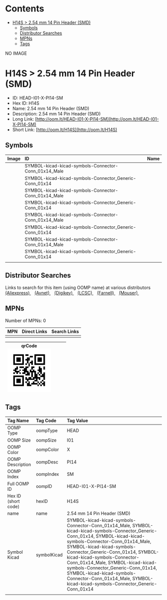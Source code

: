 



Contents
========

* [H14S > 2.54 mm 14 Pin Header (SMD)](#h14s--254-mm-14-pin-header-smd)
	* [Symbols](#symbols)
	* [Distributor Searches](#distributor-searches)
	* [MPNs](#mpns)
	* [Tags](#tags)
  
NO IMAGE  
# H14S > 2.54 mm 14 Pin Header (SMD)

- ID: HEAD-I01-X-PI14-SM
- Hex ID: H14S
- Name: 2.54 mm 14 Pin Header (SMD)
- Description: 2.54 mm 14 Pin Header (SMD)
- Long Link: [http://oom.lt/HEAD-I01-X-PI14-SM](http://oom.lt/HEAD-I01-X-PI14-SM)
- Short Link: [http://oom.lt/H14S](http://oom.lt/H14S)

## Symbols
  

|Image|ID|Name|
| :--- | :--- | :--- |
|![]()|SYMBOL-kicad-kicad-symbols-Connector-Conn_01x14_Male||
|![]()|SYMBOL-kicad-kicad-symbols-Connector_Generic-Conn_01x14||
|![]()|SYMBOL-kicad-kicad-symbols-Connector-Conn_01x14_Male||
|![]()|SYMBOL-kicad-kicad-symbols-Connector_Generic-Conn_01x14||
|![]()|SYMBOL-kicad-kicad-symbols-Connector-Conn_01x14_Male||
|![]()|SYMBOL-kicad-kicad-symbols-Connector_Generic-Conn_01x14||
|![]()|SYMBOL-kicad-kicad-symbols-Connector-Conn_01x14_Male||
|![]()|SYMBOL-kicad-kicad-symbols-Connector_Generic-Conn_01x14||
||||

## Distributor Searches
  
Links to search for this item (using OOMP name) at various distributors  
[(Aliexpress) ](https://www.aliexpress.com/wholesale?SearchText=11172.54+mm+14+Pin+Header+SMD)&nbsp;&nbsp;&nbsp;[(Avnet) ](https://www.avnet.com/shop/us/search/2.54+mm+14+Pin+Header+SMD)&nbsp;&nbsp;&nbsp;[(Digikey) ](https://www.digikey.co.uk/en/products/result?s=2.54+mm+14+Pin+Header+SMD)&nbsp;&nbsp;&nbsp;[(LCSC) ](https://www.lcsc.com/search?q=2.54+mm+14+Pin+Header+SMD)&nbsp;&nbsp;&nbsp;[(Farnell) ](https://uk.farnell.com/search?st=2.54+mm+14+Pin+Header+SMD)&nbsp;&nbsp;&nbsp;[(Mouser) ](https://www.mouser.com/c/?q=2.54+mm+14+Pin+Header+SMD)&nbsp;&nbsp;&nbsp;
## MPNs
  
Number of MPNs: 0  

|MPN|Direct Links|Search Links|
| :--- | :--- | :--- |
||||
  

|qrCode<br>[![](https://raw.githubusercontent.com/oomlout/oomlout_OOMP_parts_V2/main/HEAD/I01/X/PI14/SM/qrCode_140.png)](https://github.com/oomlout/oomlout_OOMP_parts_V2/tree/main/HEAD/I01/X/PI14/SM/qrCode.png)||||
| :---: | :---: | :---: | :---: |

## Tags
  

|Tag Name|Tag Code|Tag Value|
| :--- | :--- | :--- |
|OOMP Type|oompType|HEAD|
|OOMP Size|oompSize|I01|
|OOMP Color|oompColor|X|
|OOMP Description|oompDesc|PI14|
|OOMP Index|oompIndex|SM|
|Full OOMP ID|oompID|HEAD-I01-X-PI14-SM|
|Hex ID (short code)|hexID|H14S|
|name|name|2.54 mm 14 Pin Header (SMD)|
|Symbol Kicad|symbolKicad|SYMBOL-kicad-kicad-symbols-Connector-Conn_01x14_Male, SYMBOL-kicad-kicad-symbols-Connector_Generic-Conn_01x14, SYMBOL-kicad-kicad-symbols-Connector-Conn_01x14_Male, SYMBOL-kicad-kicad-symbols-Connector_Generic-Conn_01x14, SYMBOL-kicad-kicad-symbols-Connector-Conn_01x14_Male, SYMBOL-kicad-kicad-symbols-Connector_Generic-Conn_01x14, SYMBOL-kicad-kicad-symbols-Connector-Conn_01x14_Male, SYMBOL-kicad-kicad-symbols-Connector_Generic-Conn_01x14|
||||

